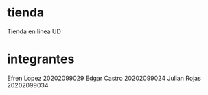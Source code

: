 # tienda
Tienda en linea UD

# integrantes

Efren Lopez  20202099029
Edgar Castro 20202099024
Julian Rojas 20202099034 
